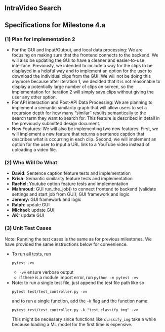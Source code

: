 ## IntraVideo Search
## Specifications for Milestone 4.a

### (1) Plan for Implementation 2
- For the GUI and Input/Output, and local data processing:
    We are focusing on making sure that the frontend connects to the backend. We will also be updating the GUI to have a cleaner and easier-to-use interface. Previously, we intended to include a way for the clips to be displayed in a helpful way and to implement an option for the user to download the individual clips from the GUI. We will not be doing this anymore because after Iteration 1, we decided that it is not reasonable to display a potentially large number of clips on screen, so the implementation for Iteration 2 will simply save clips without giving the user any other option.
- For API interaction and Post-API Data Processing:
    We are planning to implement a semantic similarity graph that will allow users to set a recursion depth for how many “similar” results semantically to the search term they want to search for. This feature is described in detail in the previously submitted design document.
- New Features:
    We will also be implementing two new features. First, we will implement a new feature that returns a sentence caption that describes what is occurring in each clip. Second, we will implement an option for the user to input a URL link to a YouTube video instead of uploading a video file.

### (2) Who Will Do What
- **David:** Sentence caption feature tests and implementation
- **Krish:** Semantic similarity feature tests and implementation
- **Rachel:** Youtube option feature tests and implementation
- **Mahmoud:** GUI run_the_job() to connect frontend to backend (validate settings and start job from GUI); GUI framework and logic
- **Jeremy:** GUI framework and logic
- **Ralph:** update GUI
- **Michael:** update GUI
- **AK:** update GUI

### (3) Unit Test Cases
Note: Running the test cases is the same as for previous milestones. We have provided the same instructions below for convenience.
- To run all tests, run
    ```
    pytest -vv
    ```
    - `-vv` ensure verbose output
    - if there is a module import error, run `python -m pytest -vv`
- Note: to run a single test file, just append the test file path like so
    ```
    pytest test/test_controller.py -vv
    ```
    and to run a single function, add the `-k` flag and the function name:
    ```
    pytest test/test_controller.py -k "test_classify_img" -vv
    ```
    This might be necessary since functions like `classify_img` take a while because loading a ML model for the first time is expensive.
